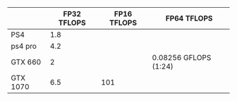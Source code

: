 | |FP32 TFLOPS|FP16 TFLOPS|FP64 TFLOPS|
|--|--|--|--|
|PS4|1.8| | |
|ps4 pro|4.2| | |
|GTX 660|2| |0.08256 GFLOPS (1:24)|
|GTX 1070|6.5|101| |
